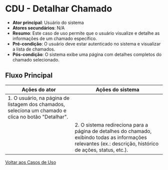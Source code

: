 # CDU - Detalhar Chamado

- **Ator principal**: Usuário do sistema
- **Atores secundários**: N/A
- **Resumo**: Este caso de uso permite que o usuário visualize e detalhe as informações de um chamado específico.
- **Pré-condição**: O usuário deve estar autenticado no sistema e visualizar a lista de chamados.
- **Pós-condição**: O sistema exibe uma página com detalhes completos do chamado selecionado.

## Fluxo Principal

| Ações do ator                                                                                       | Ações do sistema                                                                                                                                            |
| --------------------------------------------------------------------------------------------------- | ----------------------------------------------------------------------------------------------------------------------------------------------------------- |
| 1. O usuário, na página de listagem dos chamados, seleciona um chamado e clica no botão "Detalhar". |                                                                                                                                                             |
|                                                                                                     | 2. O sistema redireciona para a página de detalhes do chamado, exibindo todas as informações relevantes (ex.: descrição, histórico de ações, status, etc.). |

[Voltar aos Casos de Uso](../cdu.md)
